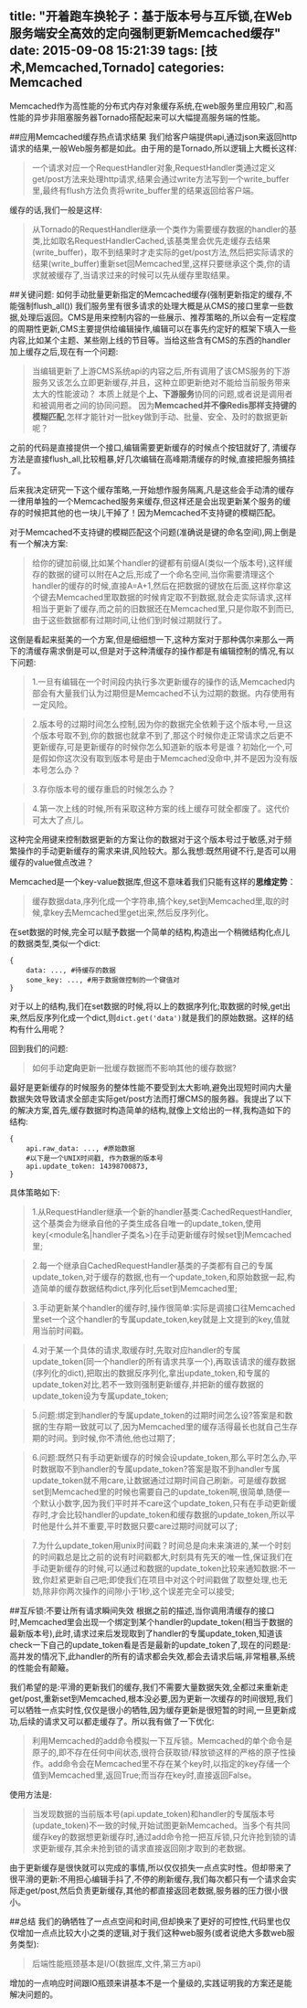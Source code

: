 title: "开着跑车换轮子：基于版本号与互斥锁,在Web服务端安全高效的定向强制更新Memcached缓存"
date: 2015-09-08 15:21:39
tags: [技术,Memcached,Tornado]
categories: Memcached
---

Memcached作为高性能的分布式内存对象缓存系统,在web服务里应用较广,和高性能的异步非阻塞服务器Tornado搭配起来可以大幅提高服务端的性能。

##应用Memcached缓存热点请求结果
我们给客户端提供api,通过json来返回http请求的结果,一般Web服务都是如此。由于用的是Tornado,所以逻辑上大概长这样:

>一个请求对应一个RequestHandler对象,RequestHandler类通过定义get/post方法来处理http请求,结果会通过write方法写到一个write_buffer里,最终有flush方法负责将write_buffer里的结果返回给客户端。

缓存的话,我们一般是这样:

>从Tornado的RequestHandler继承一个类作为需要缓存数据的handler的基类,比如取名RequestHandlerCached,该基类里会优先走缓存去结果(write_buffer)，取不到结果时才走实际的get/post方法,然后把实际请求的结果(write_buffer)重新set回Memcached里,这样只要继承这个类,你的请求就被缓存了,当请求过来的时候可以先从缓存里取结果。

##关键问题: 如何手动批量更新指定的Memcached缓存(强制更新指定的缓存,不能强制flush_all())
我们服务里有很多请求的处理大概是从CMS的接口里拿一些数据,处理后返回。CMS是用来控制内容的一些展示、推荐策略的,所以会有一定程度的周期性更新,CMS主要提供给编辑操作,编辑可以在事先约定好的框架下填入一些内容,比如某个主题、某些刚上线的节目等。当给这些含有CMS的东西的handler加上缓存之后,现在有一个问题:

>当编辑更新了上游CMS系统api的内容之后,所有调用了该CMS服务的下游服务又该怎么立即更新缓存,并且，这种立即更新绝对不能给当前服务带来太大的性能波动？
>本质上就是个**上、下游服务**协同的问题,或者说是调用者和被调用者之间的协同问题。
>因为**Memcached并不像Redis那样支持键的模糊匹配**,怎样才能针对一批key做到手动、批量、安全、及时的数据更新呢？

之前的代码是直接提供一个接口,编辑需要更新缓存的时候点个按钮就好了, 清缓存方法是直接flush_all,比较粗暴,好几次编辑在高峰期清缓存的时候,直接把服务搞挂了。

后来我决定研究一下这个缓存策略,一开始想作服务隔离,凡是这些会手动清的缓存一律用单独的一个Memcached服务来缓存,但这样还是会出现更新某个服务的缓存的时候把其他的也一块儿干掉了！因为Memcached不支持键的模糊匹配。

对于Memcached不支持键的模糊匹配这个问题(准确说是键的命名空间),网上倒是有一个解决方案:

>给你的键加前缀,比如某个handler的键都有前缀A(类似一个版本号),这样缓存的数据的键可以附在A之后,形成了一个命名空间,当你需要清理这个handler的缓存的时候,直接A=A+1,然后在把数据的键放在后面,这样你拿这个键去Memcached里取数据的时候肯定取不到数据,就会走实际请求,这样相当于更新了缓存,而之前的旧数据还在Memcached里,只是你取不到而已,由于这些数据都有过期时间,让他们到时候过期就行了。

这倒是看起来挺美的一个方案,但是细细想一下,这种方案对于那种偶尔来那么一两下的清缓存需求倒是可以,但是对于这种清缓存的操作都是有编辑控制的情况,有以下问题:

>1.一旦有编辑在一个时间段内执行多次更新缓存的操作的话,Memcached内部会有大量我们认为过期但是Memcached不认为过期的数据。内存使用有一定风险。

>2.版本号的过期时间怎么控制,因为你的数据完全依赖于这个版本号,一旦这个版本号取不到,你的数据也就拿不到了,那这个时候你走正常请求之后更不更新缓存,可是更新缓存的时候你怎么知道新的版本号是谁？初始化一个,可是假如你这次没有取到版本号是由于Memcached没命中,并不是因为没有版本号怎么办？

>3.存你版本号的缓存重启的时候怎么办？

>4.第一次上线的时候,所有采取这种方案的线上缓存可就全都废了。这代价可太大了点儿。

这种完全用键来控制数据更新的方案让你的数据对于这个版本号过于敏感,对于频繁操作的手动更新缓存的需求来讲,风险较大。那么我想:既然用键不行,是否可以用缓存的value做点改进？

Memcached是一个key-value数据库,但这不意味着我们只能有这样的**思维定势**：

>缓存数据data,序列化成一个字符串,搞个key,set到Memcached里,取的时候,拿key去Memcached里get出来,然后反序列化。

在set数据的时候,完全可以赋予数据一个简单的结构,构造出一个稍微结构化点儿的数据类型,类似一个dict:
    
    {
        data: ..., #待缓存的数据
        some_key: ..., #用于数据做控制的一个键值对
    }

对于以上的结构,我们在set数据的时候,将以上的数据序列化;取数据的时候,get出来,然后反序列化成一个dict,则`dict.get('data')`就是我们的原始数据。这样的结构有什么用呢？

回到我们的问题:

>如何手动**定向**更新一批缓存数据而不影响其他的缓存数据?

最好是更新缓存的时候服务的整体性能不要受到太大影响,避免出现短时间内大量数据失效导致请求全部走实际get/post方法而打爆CMS的服务器。我提出了以下的解决方案,首先,缓存数据时构造简单的结构,就像上文给出的一样,我构造如下的结构:
    
    {
        api.raw_data: ..., #原始数据
        #以下是一个UNIX时间戳, 作为数据的版本号
        api.update_token: 14398700873,
    }

具体策略如下:

>1.从RequestHandler继承一个新的handler基类:CachedRequestHandler,这个基类会为继承自他的子类生成各自唯一的update_token,使用key(<module名|handler子类名>)在手动更新缓存时候set到Memcached里;

>2.每一个继承自CachedRequestHandler基类的子类都有自己的专属update_token,对于缓存的数据,也有一个update_token,和原始数据一起,构造简单的缓存数据结构dict,序列化后set到Memcached里;

>3.手动更新某个handler的缓存时,操作很简单:实际是调接口往Memcached里set一个这个handler的专属update_token,key就是上文提到的key,值就用当前时间戳。

>4.对于某一个具体的请求,取缓存时,先取对应handler的专属update_token(同一个handler的所有请求共享一个),再取该请求的缓存数据(序列化的dict),把取出的数据反序列化,拿出update_token,和专属的update_token对比,若不一致则强制更新缓存,并把新的缓存数据的update_token设为专属update_token;

>5.问题:绑定到handler的专属update_token的过期时间怎么设?答案是和数据的生存期一致就可以了,因为Memcached里的缓存活得最长也就自己生存期的时间。到时候,你不清他,他也过期了;

>6.问题:既然只有手动更新缓存的时候会设update_token,那么平时怎么办,平时数据取不到handler的专属update_token?答案是取不到handler专属update_token就不用care,让数据通过过期时间自己刷新。可是缓存数据set到Memcached里的时候也需要自己的update_token啊,很简单,随便一个默认小数字,因为我们平时并不care这个update_token,只有在手动更新缓存时,才会比较handler的update_token和缓存数据的update_token,所以平时他是什么并不重要,平时数据只要care过期时间就可以了;

>7.为什么update_token用unix时间戳？时间总是向未来演进的,某一个时刻的时间戳总是比之前的说有时间戳都大,时刻具有先天的唯一性,保证我们在手动更新缓存的时候,可以通过和数据的update_token比较来通知数据:不一致,你赶紧更新自己吧;即使我们在项目中对这个时间戳做了取整处理,也无妨,除非你两次操作的间隙小于1秒,这个误差完全可以接受;

##互斥锁:不要让所有请求瞬间失效
根据之前的描述,当你调用清缓存的接口时,Memcached里会出现一个绑定到某个handler的update_token(相当于数据的最新版本号),此时,请求过来后发现取到了handler的专属update_token,知道该check一下自己的update_token看是否是最新的update_token了,现在的问题是:高并发的情况下,此handler的所有的请求都会失效,都会去请求后端,非常粗暴,系统的性能会有颠簸。

我们希望的是:平滑的更新我们的缓存,我们不需要大量数据失效,全都过来重新走get/post,重新set到Memcached,根本没必要,因为更新一次缓存的时间很短,我们可以牺牲一点实时性,仅仅是很小的牺牲,因为缓存更新是很短暂的时间,一旦更新成功,后续的请求又可以都走缓存了。所以我有做了一下优化:

>利用Memcached的add命令模拟一下互斥锁。Memcached的单个命令是原子的,即不存在任何中间状态,很符合获取锁/释放锁这样的严格的原子性操作。add命令会在Memcached里不存在某个key时,以指定的key存储一个值到Memcached里,返回True;而当存在key时,直接返回False。

使用方法是:

>当发现数据的当前版本号(api.update_token)和handler的专属版本号(update_token)不一致的时候,开始试图更新Memcached。当多个有共同缓存key的数据想更新缓存时,通过add命令抢一把互斥锁,只允许抢到锁的请求更新缓存,其余未抢到锁的请求直接返回刚才取到的老数据。

由于更新缓存是很快就可以完成的事情,所以仅仅损失一点点实时性。但却带来了很平滑的更新:不用担心编辑手抖了,不停的刷新缓存,我们每次都只有一个请求会实际走get/post,然后负责更新缓存,其他的都直接返回老数据,服务器的压力很小很小。

##总结
我们的确牺牲了一点点空间和时间,但却换来了更好的可控性,代码里也仅仅增加一点点比较大小之类的逻辑,对于我们这种web服务(或者说绝大多数web服务类型):

>后端性能瓶颈基本是I/O(数据库,文件,第三方api)

增加的一点响应时间跟IO瓶颈来讲基本不是一个量级的,实践证明我的方案还是能解决问题的。
